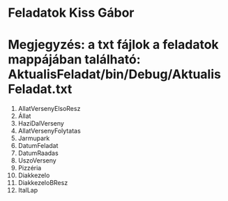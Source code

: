 # Feladatok Kiss Gábor
# Megjegyzés: a txt fájlok a feladatok mappájában található: AktualisFeladat/bin/Debug/AktualisFeladat.txt
1. AllatVersenyElsoResz
2. Állat
3. HaziDalVerseny
4. AllatVersenyFolytatas
5. Jarmupark
6. DatumFeladat
7. DatumRaadas
8. UszoVerseny
9. Pizzéria
10. Diakkezelo
11. DiakkezeloBResz
12. ItalLap
